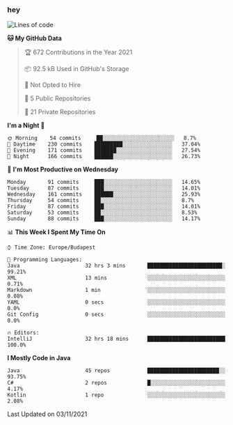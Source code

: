 ### hey

<!--START_SECTION:waka-->
![Lines of code](https://img.shields.io/badge/From%20Hello%20World%20I%27ve%20Written-466173%20lines%20of%20code-blue)

**🐱 My GitHub Data** 

> 🏆 672 Contributions in the Year 2021
 > 
> 📦 92.5 kB Used in GitHub's Storage 
 > 
> 🚫 Not Opted to Hire
 > 
> 📜 5 Public Repositories 
 > 
> 🔑 21 Private Repositories  
 > 
**I'm a Night 🦉** 

```text
🌞 Morning    54 commits     ██░░░░░░░░░░░░░░░░░░░░░░░   8.7% 
🌆 Daytime    230 commits    █████████░░░░░░░░░░░░░░░░   37.04% 
🌃 Evening    171 commits    ███████░░░░░░░░░░░░░░░░░░   27.54% 
🌙 Night      166 commits    ██████░░░░░░░░░░░░░░░░░░░   26.73%

```
📅 **I'm Most Productive on Wednesday** 

```text
Monday       91 commits     ███░░░░░░░░░░░░░░░░░░░░░░   14.65% 
Tuesday      87 commits     ███░░░░░░░░░░░░░░░░░░░░░░   14.01% 
Wednesday    161 commits    ██████░░░░░░░░░░░░░░░░░░░   25.93% 
Thursday     54 commits     ██░░░░░░░░░░░░░░░░░░░░░░░   8.7% 
Friday       87 commits     ███░░░░░░░░░░░░░░░░░░░░░░   14.01% 
Saturday     53 commits     ██░░░░░░░░░░░░░░░░░░░░░░░   8.53% 
Sunday       88 commits     ███░░░░░░░░░░░░░░░░░░░░░░   14.17%

```


📊 **This Week I Spent My Time On** 

```text
⌚︎ Time Zone: Europe/Budapest

💬 Programming Languages: 
Java                     32 hrs 3 mins       ████████████████████████░   99.21% 
XML                      13 mins             ░░░░░░░░░░░░░░░░░░░░░░░░░   0.71% 
Markdown                 1 min               ░░░░░░░░░░░░░░░░░░░░░░░░░   0.08% 
YAML                     0 secs              ░░░░░░░░░░░░░░░░░░░░░░░░░   0.0% 
Git Config               0 secs              ░░░░░░░░░░░░░░░░░░░░░░░░░   0.0%

🔥 Editors: 
IntelliJ                 32 hrs 18 mins      █████████████████████████   100.0%

```

**I Mostly Code in Java** 

```text
Java                     45 repos            ███████████████████████░░   93.75% 
C#                       2 repos             █░░░░░░░░░░░░░░░░░░░░░░░░   4.17% 
Kotlin                   1 repo              ░░░░░░░░░░░░░░░░░░░░░░░░░   2.08%

```



 Last Updated on 03/11/2021
<!--END_SECTION:waka-->
